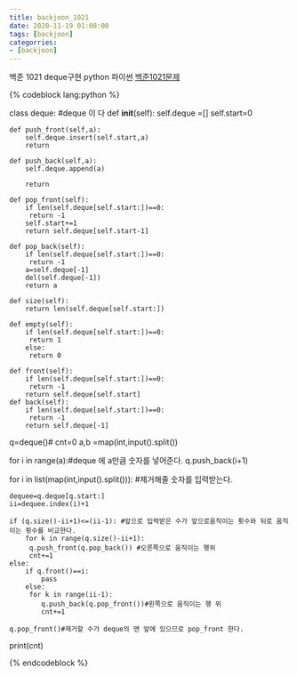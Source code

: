 ```yaml
---
title: backjoon_1021
date: 2020-11-19 01:00:00
tags: [backjoon]
categorries:
- [backjoon]
---
```


백준 1021 deque구현 python 파이썬
[백준1021문제](https://www.acmicpc.net/problem/1021)

{% codeblock lang:python %}

class deque: #deque 이 다
    def __init__(self):
        self.deque =[]
        self.start=0

    def push_front(self,a):
        self.deque.insert(self.start,a)
        return

    def push_back(self,a):
        self.deque.append(a)

        return

    def pop_front(self):
        if len(self.deque[self.start:])==0:
         return -1
        self.start+=1
        return self.deque[self.start-1]

    def pop_back(self):
        if len(self.deque[self.start:])==0:
         return -1
        a=self.deque[-1]
        del(self.deque[-1])
        return a

    def size(self):   
        return len(self.deque[self.start:])

    def empty(self):
        if len(self.deque[self.start:])==0:
         return 1
        else:
         return 0

    def front(self):
        if len(self.deque[self.start:])==0:
         return -1
        return self.deque[self.start]
    def back(self):
        if len(self.deque[self.start:])==0:
         return -1
        return self.deque[-1]

q=deque()#
cnt=0
a,b =map(int,input().split())

for i in range(a):#deque 에 a만큼 숫자를 넣어준다.
    q.push_back(i+1)

for i  in list(map(int,input().split())): #제거해줄 숫자를 입력받는다.

    dequee=q.deque[q.start:]
    ii=dequee.index(i)+1

    if (q.size()-ii+1)<=(ii-1): #앞으로 입력받은 수가 앞으로움직이는 횟수와 뒤로 움직이는 횟수를 비교한다.
        for k in range(q.size()-ii+1):
         q.push_front(q.pop_back()) #오른쪽으로 움직이는 행위
         cnt+=1
    else:
        if q.front()==i:
            pass
        else:
         for k in range(ii-1):
            q.push_back(q.pop_front())#왼쪽으로 움직이는 행 위
            cnt+=1

    q.pop_front()#제거할 수가 deque의 맨 앞에 있으므로 pop_front 한다.  
print(cnt)



{% endcodeblock %}
